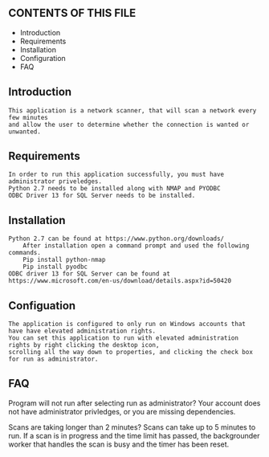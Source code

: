 CONTENTS OF THIS FILE
---------------------
   
 * Introduction
 * Requirements
 * Installation
 * Configuration
 * FAQ

 Introduction
 ------------
	This application is a network scanner, that will scan a network every few minutes
	and allow the user to determine whether the connection is wanted or unwanted. 

Requirements
------------
	In order to run this application successfully, you must have administrator priveledges.
	Python 2.7 needs to be installed along with NMAP and PYODBC
	ODBC Driver 13 for SQL Server needs to be installed. 
	 
	
Installation
------------
	Python 2.7 can be found at https://www.python.org/downloads/
		After installation open a command prompt and used the following commands. 
		Pip install python-nmap
		Pip install pyodbc
	ODBC driver 13 for SQL Server can be found at https://www.microsoft.com/en-us/download/details.aspx?id=50420

Configuation
------------
	The application is configured to only run on Windows accounts that have have elevated administration rights.
	You can set this application to run with elevated administration rights by right clicking the desktop icon,
	scrolling all the way down to properties, and clicking the check box for run as administrator. 

FAQ
---

Program will not run after selecting run as administrator?
	Your account does not have administrator privledges, or you are missing dependencies.

Scans are taking longer than 2 minutes?
	Scans can take up to 5 minutes to run.  If a scan is in  progress and the time limit has passed,
	the backgrounder worker that handles the scan is busy and the timer has been reset. 



	